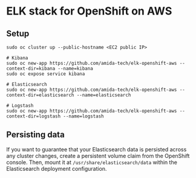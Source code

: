 # ELK stack for OpenShift on AWS

## Setup
```
sudo oc cluster up --public-hostname <EC2 public IP>

# Kibana
sudo oc new-app https://github.com/amida-tech/elk-openshift-aws --context-dir=kibana --name=kibana
sudo oc expose service kibana

# Elasticsearch
sudo oc new-app https://github.com/amida-tech/elk-openshift-aws --context-dir=elasticsearch --name=elasticsearch

# Logstash
sudo oc new-app https://github.com/amida-tech/elk-openshift-aws --context-dir=logstash --name=logstash
```

## Persisting data
If you want to guarantee that your Elasticsearch data is persisted across any cluster changes,
create a persistent volume claim from the OpenShift console. Then, mount it at `/usr/share/elasticsearch/data` within
the Elasticsearch deployment configuration.
